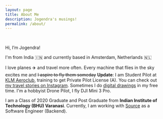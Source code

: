 ```yaml
---
layout: page
title: About Me
description: Jogendra's musings!
permalink: /about/
---
```

<br>

Hi, I’m Jogendra!

I'm from India 🇮🇳 and currently based in Amsterdam, Netherlands 🇳🇱

I love planes ✈️ and travel more often. Every machine that flies in the sky excites me and ~~I aspire to fly them someday~~ **Update**: I am Student Pilot at [KLM Aeroclub](https://klmaeroclub.com), training to get Private Pilot License (A). You can check out [my travel stories on Instagram](https://www.instagram.com/jogendrafx/). Sometimes I do [digital drawings](http://instagram.com/flyways.io/) in my free time. I'm a hobbyist Drone Pilot, I fly DJI Mini 3 Pro.

I am a Class of 2020 Graduate and Post Graduate from **Indian Institute of Technology (BHU) Varanasi**. Currently, I am working with [Source](https://www.source.ag) as a Software Engineer (Backend).

<br>
<div align="left">
<p>
<a href="https://github.com/jogendra"><i class="fa fa-github" aria-hidden="true" style="font-size:32px;color:#b28900"></i></a>
&nbsp; &nbsp; &nbsp;
<a href="https://twitter.com/jogendrafx"><i class="fa fa-twitter" aria-hidden="true" style="font-size:32px;color:#b28900"></i></a>
&nbsp; &nbsp; &nbsp;
<a href="https://www.linkedin.com/in/jogendrasingh24/"><i class="fa fa-linkedin" aria-hidden="true" style="font-size:32px;color:#b28900"></i></a>
&nbsp; &nbsp; &nbsp;
<a href="https://www.instagram.com/jogendrafx/"><i class="fa fa-instagram" aria-hidden="true" style="font-size:32px;color:#b28900"></i></a>
&nbsp; &nbsp; &nbsp;
</p>
</div>
 

